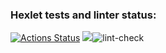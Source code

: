 ### Hexlet tests and linter status:
[![Actions Status](https://github.com/Aintdead86/frontend-project-lvl1/workflows/hexlet-check/badge.svg)](https://github.com/Aintdead86/frontend-project-lvl1/actions)
<a href="https://codeclimate.com/github/codeclimate/codeclimate/maintainability"><img src="https://api.codeclimate.com/v1/badges/a99a88d28ad37a79dbf6/maintainability" /></a>![lint-check](https://github.com/Aintdead86/frontend-project-lvl1/actions/workflows/lint-check/badge.svg)
